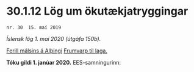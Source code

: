 # 30.1.12 Lög um ökutækjatryggingar

`nr. 30  15. maí 2019`

_Íslensk lög 1. maí 2020 (útgáfa 150b)._

[Ferill málsins á Alþingi](https://www.althingi.is/thingstorf/thingmalalistar-eftir-thingum/ferill/?ltg=149&mnr=436)
[Frumvarp til laga.](https://www.althingi.is/altext/149/s/0596.html)

**Tóku gildi 1. janúar 2020.**
EES-samningurinn:

